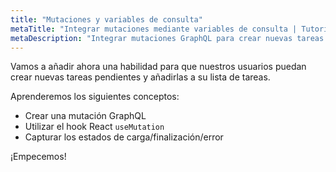 ```yaml
---
title: "Mutaciones y variables de consulta"
metaTitle: "Integrar mutaciones mediante variables de consulta | Tutorial de hooks Apollo con React en GraphQL"
metaDescription: "Integrar mutaciones GraphQL para crear nuevas tareas pendientes personales, utilizando el hook React useMutation y gestionar los estados de carga y error"
---
```


Vamos a añadir ahora una habilidad para que nuestros usuarios puedan crear nuevas tareas pendientes y añadirlas a
 su lista de tareas.

Aprenderemos los siguientes conceptos:

- Crear una mutación GraphQL
- Utilizar el hook React `useMutation`
- Capturar los estados de carga/finalización/error

¡Empecemos!
